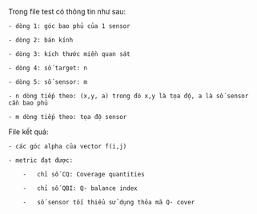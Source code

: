 Trong file test có thông tin như sau:


    - dòng 1: góc bao phủ của 1 sensor

    - dòng 2: bán kính

    - dòng 3: kích thước miền quan sát

    - dòng 4: số target: n

    - dòng 5: số sensor: m

    - n dòng tiếp theo: (x,y, a) trong đó x,y là tọa độ, a là số sensor cần bao phủ

    - m dòng tiếp theo: tọa độ sensor



File kết quả:

    - các góc alpha của vector f(i,j)

    - metric đạt được:

        -   chỉ số CQ: Coverage quantities

        -   chỉ số QBI: Q- balance index

        -   số sensor tối thiểu sử dụng thỏa mã Q- cover